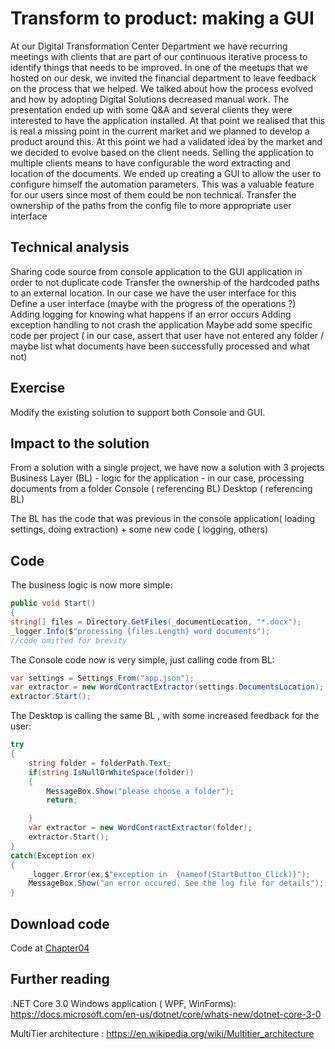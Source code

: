 # Transform to product: making a GUI 

At our Digital Transformation Center Department we have recurring meetings with clients that are part of our continuous iterative process to identify things that needs to be improved. In one of the meetups that we hosted on our desk, we invited the financial department to leave feedback on the process that we helped. We talked about how the process evolved and how by adopting Digital Solutions decreased manual work. 
The presentation ended up with some Q&A and several clients they were interested to have the application installed. At that point we realised that this is real a missing point in the current market and we planned to develop a product around this. At this point we had a validated idea by the market and we decided to evolve based on the client needs.
Selling the application to multiple clients means to have configurable the word extracting and location of the documents. We ended up creating a GUI to allow the user to configure himself the automation parameters. This was a valuable feature for our users since most of them could be non technical. 
Transfer the ownership of the paths from the config file to more appropriate user interface

## Technical analysis

Sharing code source from console application to the GUI application in order to not duplicate code
Transfer the ownership of the hardcoded paths to an external location. In our case we have the user interface for this
Define a user interface (maybe with the progress of the operations ?)
Adding logging for knowing what happens if an error occurs
Adding exception handling to not crash the application
Maybe add some specific code per project ( in our case, assert that user have not entered any folder /  maybe list what documents have been successfully processed and what not)

## Exercise 
Modify the existing solution to support both Console and GUI.

## Impact to the solution
From a solution with a single project, we have now a solution with 3 projects
Business Layer (BL) -  logic for the application  - in our case, processing documents from a folder
Console ( referencing BL) 
Desktop ( referencing  BL)



The BL has the code that was previous in the console application( loading settings, doing extraction) + some new code ( logging, others)

## Code 
The business logic is now  more simple:
```csharp
public void Start()
{	
string[] files = Directory.GetFiles(_documentLocation, "*.docx");
_logger.Info($"processing {files.Length} word documents");
//code omitted for brevity
```

The Console code now is very simple, just calling code from BL:
```csharp
var settings = Settings.From("app.json");
var extractor = new WordContractExtractor(settings.DocumentsLocation);
extractor.Start();
```

The Desktop is calling the same BL , with some increased feedback for the user:
```csharp
try
{
    string folder = folderPath.Text;
    if(string.IsNullOrWhiteSpace(folder))
    {
        MessageBox.Show("please choose a folder");
        return;

    }
    var extractor = new WordContractExtractor(folder);
    extractor.Start();
}
catch(Exception ex)
{
    _logger.Error(ex,$"exception in  {nameof(StartButton_Click)}");
    MessageBox.Show("an error occured. See the log file for details");
}
```
## Download code 

Code at [Chapter04](https://ignatandrei.github.io/console_to_saas/sources/Chapter04.zip)

## Further reading

.NET Core 3.0 Windows application ( WPF, WinForms): https://docs.microsoft.com/en-us/dotnet/core/whats-new/dotnet-core-3-0

MultiTier architecture :
https://en.wikipedia.org/wiki/Multitier_architecture
